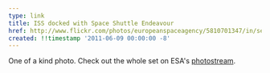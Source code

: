 ```yaml
---
type: link
title: ISS docked with Space Shuttle Endeavour
href: http://www.flickr.com/photos/europeanspaceagency/5810701347/in/set-72157626913126676/
created: !!timestamp '2011-06-09 00:00:00 -8'
---
```

One of a kind photo. Check out the whole set on ESA's [photostream](http://www.flickr.com/photos/europeanspaceagency/sets/72157626913126676/with/5810701347/).
